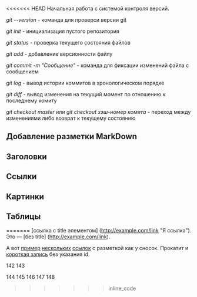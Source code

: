<<<<<<< HEAD
Начальная работа с системой контроля версий.

*git --version* - команда для проверси версии git

*git init* - инициализация пустого репозитория

*git status* - проверка текущего состояния файлов

*git add* - добавление версионности файлу

*git commit -m "Сообщение"* - команда для фиксации изменений файла с сообщением

*git log* - вывод истории коммитов в хронологическом порядке

*git diff* - вывод изменения на текущий момент по отношению к последнему комиту

*git checkout master* или *git checkout хэш-номер комита* - переход между изменениями либо возврат к текущему состоянию

## Добавление разметки MarkDown

## Заголовки

## Ссылки

## Картинки

## Таблицы

=======
[ссылка с title элементом]
(http://example.com/link "Я ссылка"). Это — [без title]
(http://example.com/link).

А вот [пример][1] [нескольких][2] [ссылок][id] с
разметкой как у сносок. Прокатит и [короткая запись][]
без указания id.

[1]: http://example.com/ "Optional Title Here"
[2]: http://example.com/some
[id]: http://example.com/links (Optional Title Here)
[короткая запись]: http://example.com/short


142
143

144
145
146
147
148
>>>>>>> inline_code
